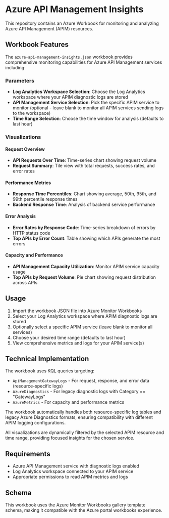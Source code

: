# Azure API Management Insights

This repository contains an Azure Workbook for monitoring and analyzing Azure API Management (APIM) resources.

## Workbook Features

The `azure-api-management-insights.json` workbook provides comprehensive monitoring capabilities for Azure API Management services including:

### Parameters
- **Log Analytics Workspace Selection**: Choose the Log Analytics workspace where your APIM diagnostic logs are stored
- **API Management Service Selection**: Pick the specific APIM service to monitor (optional - leave blank to monitor all APIM services sending logs to the workspace)
- **Time Range Selection**: Choose the time window for analysis (defaults to last hour)

### Visualizations

#### Request Overview
- **API Requests Over Time**: Time-series chart showing request volume
- **Request Summary**: Tile view with total requests, success rates, and error rates

#### Performance Metrics
- **Response Time Percentiles**: Chart showing average, 50th, 95th, and 99th percentile response times
- **Backend Response Time**: Analysis of backend service performance

#### Error Analysis
- **Error Rates by Response Code**: Time-series breakdown of errors by HTTP status code
- **Top APIs by Error Count**: Table showing which APIs generate the most errors

#### Capacity and Performance
- **API Management Capacity Utilization**: Monitor APIM service capacity usage
- **Top APIs by Request Volume**: Pie chart showing request distribution across APIs

## Usage

1. Import the workbook JSON file into Azure Monitor Workbooks
2. Select your Log Analytics workspace where APIM diagnostic logs are stored
3. Optionally select a specific APIM service (leave blank to monitor all services)
4. Choose your desired time range (defaults to last hour)
5. View comprehensive metrics and logs for your APIM service(s)

## Technical Implementation

The workbook uses KQL queries targeting:
- `ApiManagementGatewayLogs` - For request, response, and error data (resource-specific logs)
- `AzureDiagnostics` - For legacy diagnostic logs with Category == "GatewayLogs"
- `AzureMetrics` - For capacity and performance metrics

The workbook automatically handles both resource-specific log tables and legacy Azure Diagnostics formats, ensuring compatibility with different APIM logging configurations.

All visualizations are dynamically filtered by the selected APIM resource and time range, providing focused insights for the chosen service.

## Requirements

- Azure API Management service with diagnostic logs enabled
- Log Analytics workspace connected to your APIM service
- Appropriate permissions to read APIM metrics and logs

## Schema

This workbook uses the Azure Monitor Workbooks gallery template schema, making it compatible with the Azure portal workbooks experience.